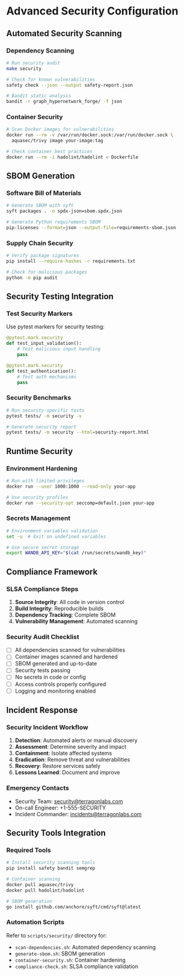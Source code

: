 # Advanced Security Configuration

## Automated Security Scanning

### Dependency Scanning

```bash
# Run security audit
make security

# Check for known vulnerabilities
safety check --json --output safety-report.json

# Bandit static analysis
bandit -r graph_hypernetwork_forge/ -f json
```

### Container Security

```bash
# Scan Docker images for vulnerabilities
docker run --rm -v /var/run/docker.sock:/var/run/docker.sock \
  aquasec/trivy image your-image:tag

# Check container best practices
docker run --rm -i hadolint/hadolint < Dockerfile
```

## SBOM Generation

### Software Bill of Materials

```bash
# Generate SBOM with syft
syft packages . -o spdx-json=sbom.spdx.json

# Generate Python requirements SBOM
pip-licenses --format=json --output-file=requirements-sbom.json
```

### Supply Chain Security

```bash
# Verify package signatures
pip install --require-hashes -r requirements.txt

# Check for malicious packages
python -m pip audit
```

## Security Testing Integration

### Test Security Markers

Use pytest markers for security testing:

```python
@pytest.mark.security
def test_input_validation():
    # Test malicious input handling
    pass

@pytest.mark.security
def test_authentication():
    # Test auth mechanisms
    pass
```

### Security Benchmarks

```bash
# Run security-specific tests
pytest tests/ -m security -v

# Generate security report
pytest tests/ -m security --html=security-report.html
```

## Runtime Security

### Environment Hardening

```bash
# Run with limited privileges
docker run --user 1000:1000 --read-only your-app

# Use security profiles
docker run --security-opt seccomp=default.json your-app
```

### Secrets Management

```bash
# Environment variables validation
set -u  # Exit on undefined variables

# Use secure secret storage
export WANDB_API_KEY="$(cat /run/secrets/wandb_key)"
```

## Compliance Framework

### SLSA Compliance Steps

1. **Source Integrity**: All code in version control
2. **Build Integrity**: Reproducible builds
3. **Dependency Tracking**: Complete SBOM
4. **Vulnerability Management**: Automated scanning

### Security Audit Checklist

- [ ] All dependencies scanned for vulnerabilities
- [ ] Container images scanned and hardened
- [ ] SBOM generated and up-to-date
- [ ] Security tests passing
- [ ] No secrets in code or config
- [ ] Access controls properly configured
- [ ] Logging and monitoring enabled

## Incident Response

### Security Incident Workflow

1. **Detection**: Automated alerts or manual discovery
2. **Assessment**: Determine severity and impact
3. **Containment**: Isolate affected systems
4. **Eradication**: Remove threat and vulnerabilities
5. **Recovery**: Restore services safely
6. **Lessons Learned**: Document and improve

### Emergency Contacts

- Security Team: security@terragonlabs.com
- On-call Engineer: +1-555-SECURITY
- Incident Commander: incidents@terragonlabs.com

## Security Tools Integration

### Required Tools

```bash
# Install security scanning tools
pip install safety bandit semgrep

# Container scanning
docker pull aquasec/trivy
docker pull hadolint/hadolint

# SBOM generation
go install github.com/anchore/syft/cmd/syft@latest
```

### Automation Scripts

Refer to `scripts/security/` directory for:
- `scan-dependencies.sh`: Automated dependency scanning
- `generate-sbom.sh`: SBOM generation
- `container-security.sh`: Container hardening
- `compliance-check.sh`: SLSA compliance validation